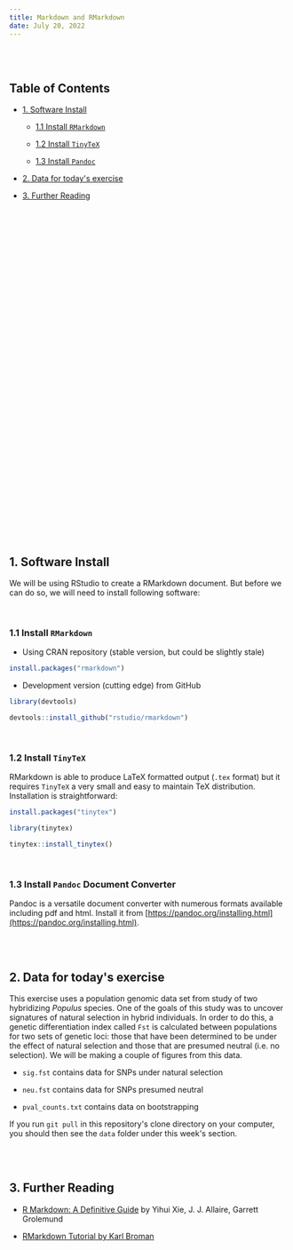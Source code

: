 ```yaml
---
title: Markdown and RMarkdown
date: July 20, 2022
---
```





<br><br>


## Table of Contents

- [1. Software Install](#software-install)

	- [1.1 Install ``RMarkdown``](#install-rmarkdown)

	- [1.2 Install ``TinyTeX``](#install-tinytex)

	- [1.3 Install ``Pandoc``](#install-pandoc-document-converter)

- [2. Data for today's exercise](#data-for-todays-exercise)

- [3. Further Reading](#further-reading)


<br><br><br><br><br>
<br><br><br><br><br>
<br><br><br><br><br>
<br><br><br><br><br>
<br><br><br><br><br>
<br><br><br><br><br>
<br><br><br><br><br>


## 1. Software Install

We will be using RStudio to create a RMarkdown document. But before we can do so, we will need to install following software:


<br>

### 1.1 Install ``RMarkdown``

- Using CRAN repository (stable version, but could be slightly stale)

```r
install.packages("rmarkdown")
```

- Development version (cutting edge) from GitHub

```r
library(devtools)

devtools::install_github("rstudio/rmarkdown")
```


<br>

### 1.2 Install ``TinyTeX``

RMarkdown is able to produce LaTeX formatted output (``.tex`` format) but it requires ``TinyTeX`` a very small and easy to maintain TeX distribution.  Installation is straightforward:

```r
install.packages("tinytex")

library(tinytex)

tinytex::install_tinytex()
```


<br>

### 1.3 Install ``Pandoc`` Document Converter

Pandoc is a versatile document converter with numerous formats available including pdf and html. Install it from [https://pandoc.org/installing.html](https://pandoc.org/installing.html).

<br><br>

## 2. Data for today's exercise

This exercise uses a population genomic data set from study of two hybridizing *Populus* species. One of the goals of this study was to uncover signatures of natural selection in hybrid individuals. In order to do this, a genetic differentiation index called ``Fst`` is calculated between populations for two sets of genetic loci: those that have been determined to be under the effect of natural selection and those that are presumed neutral (i.e. no selection). We will be making a couple of figures from this data.

- ``sig.fst`` contains data for SNPs under natural selection

-  ``neu.fst`` contains data for SNPs presumed neutral 

- ``pval_counts.txt`` contains data on bootstrapping


If you run ``git pull`` in this repository's clone directory on your computer, you should then see the ``data`` folder under this week's section.

<br><br>






## 3. Further Reading 

- [R Markdown: A Definitive Guide](https://bookdown.org/yihui/rmarkdown) by Yihui Xie, J. J. Allaire, Garrett Grolemund

- [RMarkdown Tutorial by Karl Broman](https://kbroman.org/knitr_knutshell/pages/Rmarkdown.html)

